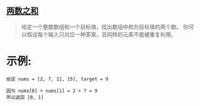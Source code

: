 ## [两数之和](https://leetcode-cn.com/problems/two-sum/description/)

> 给定一个整数数组和一个目标值，找出数组中和为目标值的两个数。
> 你可以假设每个输入只对应一种答案，且同样的元素不能被重复利用。

示例:
===
```
给定 nums = [2, 7, 11, 15], target = 9

因为 nums[0] + nums[1] = 2 + 7 = 9
所以返回 [0, 1]
```

